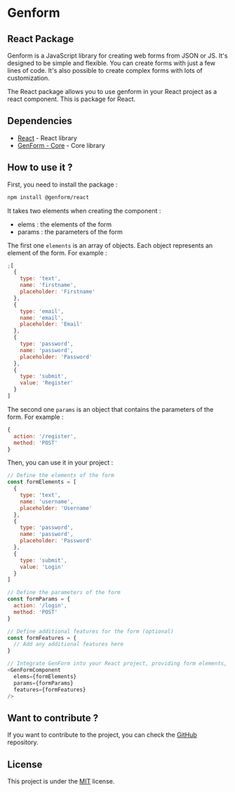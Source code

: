 # Genform

## React Package

Genform is a JavaScript library for creating web forms from JSON or JS. It's designed to be simple and flexible. You can create forms with just a few lines of code. It's also possible to create complex forms with lots of customization.

The React package allows you to use genform in your React project as a react component. This is package for React.

## Dependencies

- [React](https://www.npmjs.com/package/react) - React library
- [GenForm - Core](https://www.npmjs.com/package/@genform/core) - Core library

## How to use it ?

First, you need to install the package :

```bash
npm install @genform/react
```

It takes two elements when creating the component :

- elems : the elements of the form
- params : the parameters of the form

The first one `elements` is an array of objects. Each object represents an element of the form. For example :

```js
;[
  {
    type: 'text',
    name: 'firstname',
    placeholder: 'Firstname'
  },
  {
    type: 'email',
    name: 'email',
    placeholder: 'Email'
  },
  {
    type: 'password',
    name: 'password',
    placeholder: 'Password'
  },
  {
    type: 'submit',
    value: 'Register'
  }
]
```

The second one `params` is an object that contains the parameters of the form. For example :

```js
{
  action: '/register',
  method: 'POST'
}
```

Then, you can use it in your project :

```js
// Define the elements of the form
const formElements = [
  {
    type: 'text',
    name: 'username',
    placeholder: 'Username'
  },
  {
    type: 'password',
    name: 'password',
    placeholder: 'Password'
  },
  {
    type: 'submit',
    value: 'Login'
  }
]
```

```js
// Define the parameters of the form
const formParams = {
  action: '/login',
  method: 'POST'
}
```

```js
// Define additional features for the form (optional)
const formFeatures = {
  // Add any additional features here
}
```

```js
// Integrate GenForm into your React project, providing form elements, parameters and optional functionality as prop
<GenFormComponent
  elems={formElements}
  params={formParams}
  features={formFeatures}
/>
```

## Want to contribute ?

If you want to contribute to the project, you can check the [GitHub](https://github.com/GenForm/GenForm) repository.

## License

This project is under the [MIT](https://github.com/GenForm/GenForm/blob/main/LICENSE) license.
